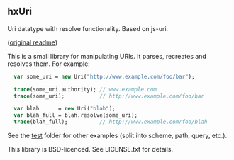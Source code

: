 hxUri
-----

Uri datatype with resolve functionality. Based on js-uri.

([original readme](ORIGINAL_README.txt))


This is a small library for manipulating URIs. It parses,
recreates and resolves them. For example:

```haxe  
  var some_uri = new Uri("http://www.example.com/foo/bar");

  trace(some_uri.authority); // www.example.com
  trace(some_uri);           // http://www.example.com/foo/bar

  var blah      = new Uri("blah");
  var blah_full = blah.resolve(some_uri);
  trace(blah_full);          // http://www.example.com/foo/blah
```

See the [test](test/) folder for other examples (split into scheme, path, query, etc.).

This library is BSD-licenced.  See LICENSE.txt for details.